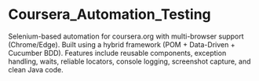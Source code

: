 # Coursera_Automation_Testing
Selenium-based automation for coursera.org with multi-browser support (Chrome/Edge). Built using a hybrid framework (POM + Data-Driven + Cucumber BDD). Features include reusable components, exception handling, waits, reliable locators, console logging, screenshot capture, and clean Java code.
